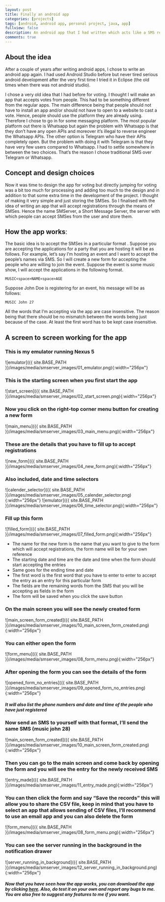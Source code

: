 ```yaml
---
layout: post
title: Finally an android app
categories: [projects]
tags: [android, android app, personal project, java, app]
fullview: false
description: An android app that I had written which acts like a SMS receiving and recording sever and acts as an SMS gateway
comments: true
---
```


About the idea
--------------
After a couple of years after writing android apps, I chose to write an android app again. I had used Android Studio before but never tired serious android development after the very first time I tried it in Eclipse (the old times when there was not android studio).

<!--more-->

I chose a very old idea that I had before for voting. I thought I will make an app that accepts votes from people. This had to be something different from the regular apps. The main difference being that people should not have to install an app and/or should not have to open to a website to cast a vote. Hence, people should use the platform they are already using. Therefore I chose to go in for some messaging platform. The most popular platform out there is Whatsapp but again the problem with Whatsapp is that they don’t have any open APIs and moreover it’s illegal to reverse engineer the Whatsapp APIs. The other option is Telegram who have their APIs completely open. But the problem with doing it with Telegram is that they have very few users compared to Whatsapp. I had to settle somewhere in between the two choices. That’s the reason I chose traditional SMS over Telegram or Whatsapp.

Concept and design choices
--------------------------
Now it was time to design the app for voting but directly jumping for voting was a bit too much for processing and adding too much to the design and in addition to that some extra time in the development of the project. I thought of making it very simple and just storing the SMSes. So I finalised with the idea of writing an app that will accept registrations through the means of SMSes. Hence the name SMServer, a Short Message Server, the server with which people can accept SMSes from the user and store them.

How the app worksː
------------------
The basic idea is to accept the SMSes in a particular format . Suppose you are accepting the applications for a party that you are hosting it will be as follows. For example, let’s say I’m hosting an event and I want to accept the people’s names via SMS. So I will create a new form for accepting the people who are willing to join the event. Suppose the event is some music show, I will accept the applications in the following format.

```
MUSIC<space>NAME<space>AGE
```

Suppose John Doe is registering for an event, his message will be as follows:

```
MUSIC John 27
```

All the words that I’m accepting via the app are case insensitive. The reason being that there should be no mismatch between the words being just because of the case. At least the first word has to be kept case insensitive.

A screen to screen working for the app
--------------------------------------

### This is my emulator running Nexus 5
![emulator]({{ site.BASE_PATH }}/images/media/smserver_images/01_emulator.png){:width="256px"}

### This is the starting screen when you first start the app
![start_screen]({{ site.BASE_PATH }}/images/media/smserver_images/02_start_screen.png){:width="256px"}

### Now you click on the right-top corner menu button for creating a new form
![main_menu]({{ site.BASE_PATH }}/images/media/smserver_images/03_main_menu.png){:width="256px"}

### These are the details that you have to fill up to accept registrations
![new_form]({{ site.BASE_PATH }}/images/media/smserver_images/04_new_form.png){:width="256px"}

### Also included, date and time selectors
![calender_selector]({{ site.BASE_PATH }}/images/media/smserver_images/05_calender_selector.png){:width="256px"} ![emulator]({{ site.BASE_PATH }}/images/media/smserver_images/06_time_selector.png){:width="256px"}

### Fill up this form
![filled_form]({{ site.BASE_PATH }}/images/media/smserver_images/07_filled_form.png){:width="256px"}

- The name for the new form is the name that you want to give to the form which will accept registrations, the form name will be for your own reference
- The starting date and time are the date and time when the form should start accepting the entries
- Same goes for the ending time and date
- The first word is the first word that you have to enter to enter to accept the entry as an entry for this particular form
- The fields are the remaining words from the SMS that you will be accepting as fields in the form
- The form will be saved when you click the save button


### On the main screen you will see the newly created form
![main_screen_form_created]({{ site.BASE_PATH }}/images/media/smserver_images/10_main_screen_form_created.png){:width="256px"}

### You can either open the form
![form_menu]({{ site.BASE_PATH }}/images/media/smserver_images/08_form_menu.png){:width="256px"}

### After opening the form you can see the details of the form
![opened_form_no_entries]({{ site.BASE_PATH }}/images/media/smserver_images/09_opened_form_no_entries.png){:width="256px"}

##### It will also list the phone numbers and date and time of the people who have just registered


### Now send an SMS to yourself with that format, I’ll send the same SMS (music john 28)
![main_screen_form_created]({{ site.BASE_PATH }}/images/media/smserver_images/10_main_screen_form_created.png){:width="256px"}

### Then you can go to the main screen and come back by opening the form and you will see the entry for the newly received SMS
![entry_made]({{ site.BASE_PATH }}/images/media/smserver_images/11_entry_made.png){:width="256px"}

### You can then click the form and say “Save the records” this will allow you to share the CSV file, keep in mind that you have to select an app that allows sending of CSV files, I’ll recommend to use an email app and you can also delete the form
![form_menu]({{ site.BASE_PATH }}/images/media/smserver_images/08_form_menu.png){:width="256px"}

### You can see the server running in the background in the notification drawer
![server_running_in_background]({{ site.BASE_PATH }}/images/media/smserver_images/12_server_running_in_background.png){:width="256px"}

##### Now that you have seen how the app works, you can download the app by clicking [here](https://drive.google.com/open?id=0B8ZGvtCVIoJgNlZPMnU3WHVXcFk). Also, do test it on your own and report any bugs to me. You are also free to suggest any features to me if you want.
